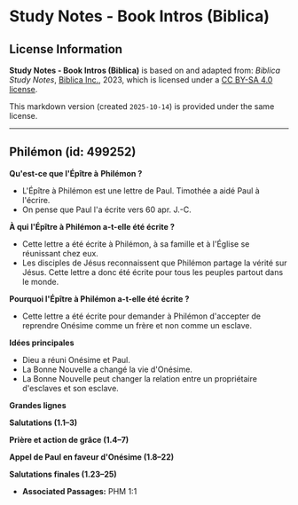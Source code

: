 # Study Notes - Book Intros (Biblica)

## License Information

**Study Notes - Book Intros (Biblica)** is based on and adapted from: _Biblica Study Notes_, [Biblica Inc.](https://www.biblica.com/), 2023, which is licensed under a [CC BY-SA 4.0 license](https://creativecommons.org/licenses/by-sa/4.0/legalcode.en).

This markdown version (created `2025-10-14`) is provided under the same license.



--------------------------------

## Philémon (id: 499252)

**Qu'est\-ce que l'Épître à** **Philémon ?**

* L'Épître à Philémon est une lettre de Paul. Timothée a aidé Paul à l'écrire.
* On pense que Paul l'a écrite vers 60 apr. J.\-C.

**À qui l'Épître à Philémon a\-t\-elle été écrite ?**

* Cette lettre a été écrite à Philémon, à sa famille et à l'Église se réunissant chez eux.
* Les disciples de Jésus reconnaissent que Philémon partage la vérité sur Jésus. Cette lettre a donc été écrite pour tous les peuples partout dans le monde.

**Pourquoi l'Épître à Philémon a\-t\-elle été écrite ?**

* Cette lettre a été écrite pour demander à Philémon d'accepter de reprendre Onésime comme un frère et non comme un esclave.

**Idées principales**

* Dieu a réuni Onésime et Paul.
* La Bonne Nouvelle a changé la vie d'Onésime.
* La Bonne Nouvelle peut changer la relation entre un propriétaire d'esclaves et son esclave.

**Grandes lignes**

**Salutations (1\.1–3\)**

**Prière et action de grâce (1\.4–7\)**

**Appel de Paul en faveur d'Onésime (1\.8–22\)**

**Salutations finales (1\.23–25\)**

* **Associated Passages:** PHM 1:1

